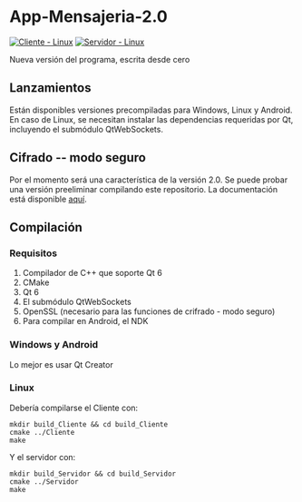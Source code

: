 # App-Mensajeria-2.0
[![Cliente - Linux](https://github.com/GrageraE/App-Mensajeria-2.0/actions/workflows/Cliente-linux-cmake.yml/badge.svg)](https://github.com/GrageraE/App-Mensajeria-2.0/actions/workflows/Cliente-linux-cmake.yml)
[![Servidor - Linux](https://github.com/GrageraE/App-Mensajeria-2.0/actions/workflows/Servidor-linux-cmake.yml/badge.svg)](https://github.com/GrageraE/App-Mensajeria-2.0/actions/workflows/Servidor-linux-cmake.yml)

Nueva versión del programa, escrita desde cero
## Lanzamientos
Están disponibles versiones precompiladas para Windows, Linux y Android. En caso de Linux, se necesitan instalar las dependencias requeridas por Qt, incluyendo el submódulo QtWebSockets.
## Cifrado -- modo seguro
Por el momento será una característica de la versión 2.0. Se puede probar una versión preeliminar compilando este repositorio. La documentación está disponible [aquí](https://github.com/GrageraE/App-Mensajeria-2.0/blob/main/docs/MODO_SEGURO.md).
## Compilación
### Requisitos
1. Compilador de C++ que soporte Qt 6
2. CMake
3. Qt 6
4. El submódulo QtWebSockets
5. OpenSSL (necesario para las funciones de crifrado - modo seguro)
6. Para compilar en Android, el NDK
### Windows y Android
Lo mejor es usar Qt Creator
### Linux
Debería compilarse el Cliente con:
```
mkdir build_Cliente && cd build_Cliente
cmake ../Cliente
make
```
Y el servidor con:
```
mkdir build_Servidor && cd build_Servidor
cmake ../Servidor
make
```
